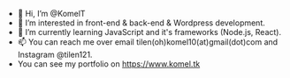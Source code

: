 - 👋 Hi, I’m @KomelT
- 👀 I’m interested in front-end & back-end & Wordpress development.
- 🌱 I’m currently learning JavaScript and it's frameworks (Node.js, React).
- 📫 You can reach me over email tilen(oh)komel10(at)gmail(dot)com and Instagram @tilen121.
- You can see my portfolio on https://www.komel.tk
